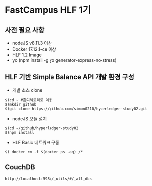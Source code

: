 # FastCampus HLF 1기 
## 사전 필요 사항 ##
* nodeJS v8.11.3 이상
* Docker 17.12.1-ce 이상
* HLF 1.2 Image
* yo (npm install -g yo generator-express-no-stress) 

## HLF 기반 Simple Balance API 개발 환경 구성
* 개발 소스 clone
```
$)cd ~ #홈디렉토리로 이동
$)mkdir github
$)git clone https://github.com/simon0210/hyperledger-study02.git
```
* nodeJS 모듈 설치
```
$)cd ~/github/hyperledger-study02
$)npm install
```

* HLF Basic 네트워크 구동
```
$) docker rm -f $(docker ps -aq) /* 
```

## CouchDB
```
http://localhost:5984/_utils/#/_all_dbs
```
